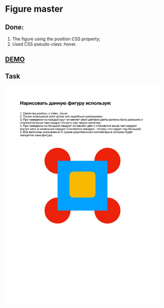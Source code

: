 # Figure master

## Done:

1. The figure using the position CSS property;
2. Used CSS pseudo-class :hover.

## [DEMO](https://evgenywas.github.io/Figure-master/)

## Task
<img src="task.jpg">

